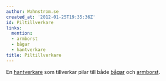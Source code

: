 ```yaml
---
author: Wahnstrom.se
created_at: '2012-01-25T19:35:36Z'
id: Piltillverkare
links:
  mention:
  - armborst
  - bågar
  - hantverkare
title: Piltillverkare
---
```


En [hantverkare] som tillverkar pilar till både [bågar] och [armborst].

  [hantverkare]: hantverkare
  [bågar]: bågar
  [armborst]: armborst